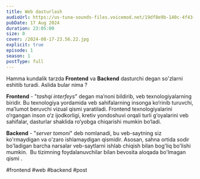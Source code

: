 ```yaml
---
title: Web dasturlash
audioUrl: https://us-tuna-sounds-files.voicemod.net/19df8e9b-140c-4f43-8c0e-09c162821765-1658350707858.mp3
pubDate: 17 Aug 2024
duration: 23:05:00
size: 0
cover: /2024-08-17-23.56.22.jpg
explicit: true
episode: 1
season: 1
postType: full
---
```



Hamma kundalik tarzda **Frontend** va **Backend** dasturchi degan so'zlarni eshitib turadi. Aslida bular nima ?

**Frontend** - "*tashqi interfeys*" degan ma’noni bildirib, veb texnologiyalarning biridir. Bu texnologiya yordamida veb sahifalarning insonga ko‘rinib turuvchi, ma’lumot beruvchi vizual qismi yaratiladi. Frontend texnologiyalarini o‘rgangan inson o‘z ijodkorligi, kretiv yondoshuvi orqali turli g‘oyalarini veb sahifalar, dasturlar shaklida ro‘yobga chiqarishi mumkin bo‘ladi.

**Backend** - "*server tomoni*" deb nomlanadi, bu veb-saytning siz ko'rmaydigan va o'zaro ishlamaydigan qismidir. Asosan, sahna ortida sodir bo'ladigan barcha narsalar veb-saytlarni ishlab chiqish bilan bog'liq bo'lishi mumkin.  Bu tizimning foydalanuvchilar bilan bevosita aloqada bo'lmagan qismi .

\#frontend #web #backend #post